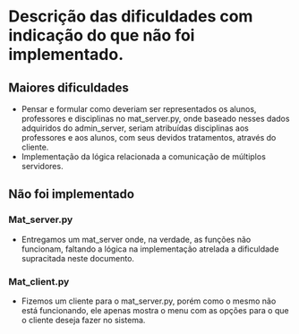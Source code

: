 # Descrição das dificuldades com indicação do que não foi implementado.




## Maiores dificuldades

* Pensar e formular como deveriam ser representados os alunos, professores e disciplinas no mat_server.py, onde baseado nesses dados adquiridos do admin_server, seriam atribuídas disciplinas aos professores e aos alunos, com seus devidos tratamentos, através do cliente.
* Implementação da lógica relacionada a comunicação de múltiplos servidores.


## Não foi implementado

### Mat_server.py

* Entregamos um mat_server onde, na verdade, as funções não funcionam, faltando a lógica na implementação atrelada a dificuldade supracitada neste documento.

### Mat_client.py

* Fizemos um cliente para o mat_server.py, porém como o mesmo não está funcionando, ele apenas mostra o menu com as opções para o que o cliente deseja fazer no sistema.

